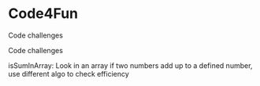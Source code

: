 # Code4Fun
Code challenges

Code challenges

isSumInArray:
Look in an array if two numbers add up to a defined number, use different algo to check efficiency

